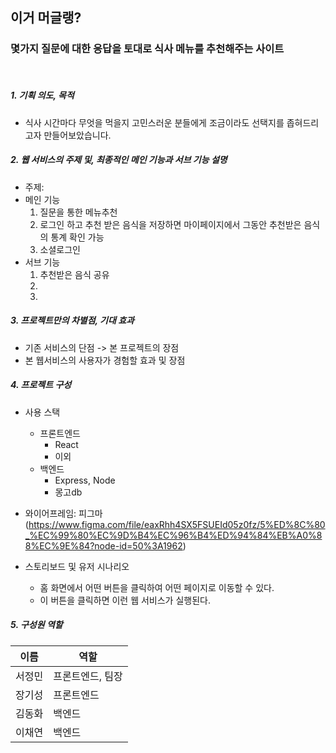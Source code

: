 ## **이거 머글랭?**

### **몇가지 질문에 대한 응답을 토대로 식사 메뉴를 추천해주는 사이트**
<br>

##### 1. 기획 의도, 목적
- 식사 시간마다 무엇을 먹을지 고민스러운 분들에게 조금이라도 선택지를 좁혀드리고자 만들어보았습니다.

##### 2. 웹 서비스의 주제 및, 최종적인 메인 기능과 서브 기능 설명
- 주제: 
- 메인 기능
   1. 질문을 통한 메뉴추천
   2. 로그인 하고 추천 받은 음식을 저장하면 마이페이지에서 그동안 추천받은 음식의 통계 확인 가능
   3. 소셜로그인
- 서브 기능
   1. 추천받은 음식 공유
   2.
   3.

##### 3. 프로젝트만의 차별점, 기대 효과
- 기존 서비스의 단점 -> 본 프로젝트의 장점
- 본 웹서비스의 사용자가 경험할 효과 및 장점

##### 4. 프로젝트 구성
- 사용 스택
  - 프론트엔드
    - React
    - 이외
  - 백엔드
    - Express, Node
    - 몽고db

- 와이어프레임: 피그마 (https://www.figma.com/file/eaxRhh4SX5FSUEId05z0fz/5%ED%8C%80_%EC%99%80%EC%9D%B4%EC%96%B4%ED%94%84%EB%A0%88%EC%9E%84?node-id=50%3A1962)

- 스토리보드 및 유저 시나리오
  - 홈 화면에서 어떤 버튼을 클릭하여 어떤 페이지로 이동할 수 있다.
  - 이 버튼을 클릭하면 이런 웹 서비스가 실행된다.

##### 5. 구성원 역할

|  이름  |    역할   | 
| ------ | --------- |
| 서정민 | 프론트엔드, 팀장 |
| 장기성 | 프론트엔드 |
| 김동화 |   백엔드   |
| 이채연 |   백엔드   |
